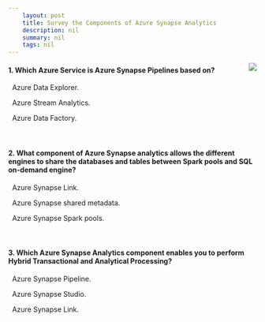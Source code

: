 ```yaml
---
    layout: post
    title: Survey the Components of Azure Synapse Analytics 
    description: nil
    summary: nil
    tags: nil
---
```



 <a target="_blank" href="https://docs.microsoft.com/en-us/learn/modules/survey-components-of-azure-synapse-analytics/11-knowledge-check/"><i class="fas fa-external-link-alt"></i> </a>
 <img align="right" src="https://docs.microsoft.com/en-us/learn/achievements/survey-the-components-of-azure-synapse-analytics.svg">
####  1. Which Azure Service is Azure Synapse Pipelines based on?


<i class='far fa-square'></i> &nbsp;&nbsp;Azure Data Explorer.

<i class='far fa-square'></i> &nbsp;&nbsp;Azure Stream Analytics.

<i class='fas fa-check-square' style='color: Dodgerblue;'></i> &nbsp;&nbsp;Azure Data Factory.
<br />
<br />
<br />

####  2. What component of Azure Synapse analytics allows the different engines to share the databases and tables between Spark pools and SQL on-demand engine?


<i class='far fa-square'></i> &nbsp;&nbsp;Azure Synapse Link.

<i class='fas fa-check-square' style='color: Dodgerblue;'></i> &nbsp;&nbsp;Azure Synapse shared metadata.

<i class='far fa-square'></i> &nbsp;&nbsp;Azure Synapse Spark pools.
<br />
<br />
<br />

####  3. Which Azure Synapse Analytics component enables you to perform Hybrid Transactional and Analytical Processing?


<i class='far fa-square'></i> &nbsp;&nbsp;Azure Synapse Pipeline.

<i class='far fa-square'></i> &nbsp;&nbsp;Azure Synapse Studio.

<i class='fas fa-check-square' style='color: Dodgerblue;'></i> &nbsp;&nbsp;Azure Synapse Link.
<br />
<br />
<br />
